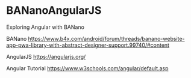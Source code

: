 # BANanoAngularJS
Exploring Angular with BANano

BANano
https://www.b4x.com/android/forum/threads/banano-website-app-pwa-library-with-abstract-designer-support.99740/#content

AngularJS
https://angularjs.org/

Angular Tutorial
https://www.w3schools.com/angular/default.asp
